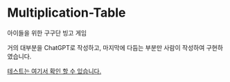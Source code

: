# Multiplication-Table
아이들을 위한 구구단 빙고 게임

거의 대부분을 ChatGPT로 작성하고, 마지막에 다듬는 부분만 사람이 작성하여 구현하였습니다.

[테스트는 여기서 확인 할 수 있습니다.]([링크](https://gujc71.github.io/Multiplication-Table/)https://gujc71.github.io/Multiplication-Table/)
